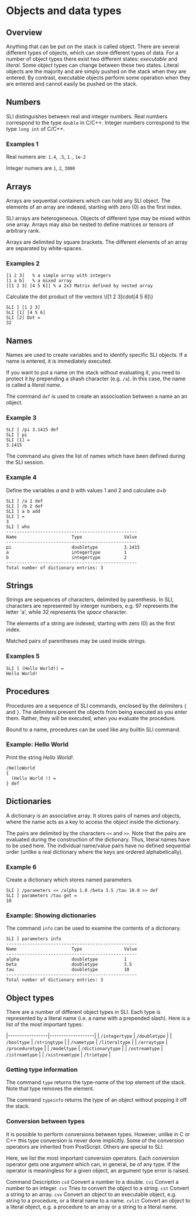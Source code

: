 Objects and data types
======================

Overview
--------

Anything that can be put on the stack is called object. There are several
different types of objects, which can store different types of data. For a
number of object types there exist two different states: *executable* and
*literal*. Some object types can change between these two states. Literal
objects are the majority and are simply pushed on the stack when they are
entered. By contrast, executable objects perform some operation when they are
entered and cannot easily be pushed on the stack.

Numbers
-------

SLI distinguishes between real and integer numbers. Real numbers
correspond to the type `double` in C/C++. Integer numbers
correspond to the type `long int` of C/C++.

### Examples 1

Real numers are: `1.4`, `.5`, `1.`, `1e-2`

Integer numers are `1`, `2`, `3000`

Arrays
------

Arrays are sequential containers which can hold any SLI object. The elements of
an array are indexed, starting with zero (0) as the first index.

SLI arrays are heterogeneous. Objects of different type may be mixed within one
array. Arrays may also be nested to define matrices or tensors of arbitrary rank.

Arrays are delimited by square brackets. The different elements of an array are
separated by white-spaces.

### Examples 2

    [1 2 3]   % a simple array with integers
    [1 a b]   % a mixed array
    [[1 2 3] [4 5 6]] % a 2x3 Matrix defined by nested array

Calculate the dot product of the vectors \\([1 2 3]cdot[4 5 6]\\)

    SLI ] [1 2 3]
    SLI [1] [4 5 6]
    SLI [2] Dot =
    32                                                                              

Names
-----

Names are used to create variables and to identify specific SLI objects.
If a name is entered, it is immediately executed.

If you want to put a name on the stack without evaluating it, you need to
protect it by prepending a shash character (e.g. `/a`). In this case, the name
is called a *literal name*.

The command `def` is used to create an associoation between a name an an object.

### Example 3

    SLI ] /pi 3.1415 def
    SLI ] pi
    SLI [1] =
    3.1415

The command `who` gives the list of names which have been
 defined during the SLI session.

### Example 4

Define the variables *a* and *b* with values 1 and 2 and calculate *a+b*

    SLI ] /a 1 def
    SLI ] /b 2 def
    SLI ] a b add
    SLI ] =
    3
    SLI ] who
    --------------------------------------------------
    Name                     Type                Value
    --------------------------------------------------
    pi                       doubletype          3.1415
    a                        integertype         1
    b                        integertype         2
    --------------------------------------------------
    Total number of dictionary entries: 3

Strings
-------

Strings are sequences of characters, delimited by parenthesis. In SLI,
characters are represented by interger numbers, e.g. 97 represents the letter
'a', while 32 represents the *space* character.

The elements of a string are indexed, starting with zero (0) as the first index.

Matched pairs of parentheses may be used inside strings.

### Examples 5

    SLI ] (Hello World!) =
    Hello World!                                                                    

Procedures
----------

Procedures are a sequence of SLI commands, enclosed by the delimiters
`{` and `}`. The delimiters prevent the objects from being executed as you enter
 them. Rather, they will be executed, when you evaluate the procedure.

Bound to a name, procedures can be used like any builtin SLI
 command.

### Example: Hello World

Print the string *Hello World!*.

    /HelloWorld
    {
      (Hello World !) =
    } def

Dictionaries
------------

A dictionary is an associative array. It stores pairs of names and objects,
where the name acts as a key to access the object inside the dictionary.

The pairs are delimited by the characters `<<` and `>>`. Note that the pairs are
evaluated during the construction of the dictionary. Thus, literal names have to
be used here. The individual name/value pairs have no defined sequential order
(unlike a real dictionary where the keys are ordered alphabetically).

### Example 6

Create a dictionary which stores named parameters.

    SLI ] /parameters << /alpha 1.0 /beta 3.5 /tau 10.0 >> def
    SLI ] parameters /tau get =
    10

### Example: Showing dictionaries

The command `info` can be used to examine the contents of a dictionary.

    SLI ] parameters info
    --------------------------------------------------
    Name                     Type                Value
    --------------------------------------------------
    alpha                    doubletype          1
    beta                     doubletype          3.5
    tau                      doubletype          10
    --------------------------------------------------
    Total number of dictionary entries: 3

Object types
------------

There are a number of different object types in SLI. Each type is represented by
a literal name (i.e. a name with a prepended slash). Here is a list of the most
important types:

|-----------------|-------------------|
| `/integertype`  | `/doubletype`     |
| `/booltype`     | `/stringtype`     |
| `/nametype`     | `/literaltype`    |
| `/arraytype`    | `/proceduretype`  |
| `/modeltype`    | `/dictionarytype` |
| `/ostreamtype`  | `/istreamtype`    |
| `/xistreamtype` | `/trietype`       |

### Getting type information

The command `type` returns the type-name of the top element of the stack. Note
that type removes the element.

The command `typeinfo` returns the type of an object without popping it off the
stack.

### Conversion between types

It is possible to perform conversions between types. However, unlike in C or C++
this type conversion is never done implicitly. Some of the conversion operators
are inherited from PostScript. Others are special to SLI.

Here, we list the most important conversion operators. Each conversion operator
gets one argument which can, in general, be of any type. If the operator is
meaningless for a given object, an argument type error is raised.

Command
Description
`cvd`
Convert a number to a double.
`cvi`
Convert a number to an integer.
`cvs`
Tries to convert the object to a string.
`cst`
Convert a string to an array.
`cvx`
Convert an object to an executable object, e.g. string to a procedure, or a
literal name to a name.
`cvlit`
Convert an object to a literal object, e.g. a procedure to an array or a string
to a literal name.
